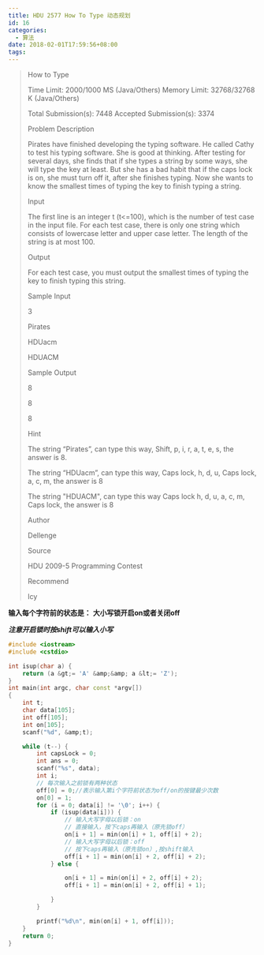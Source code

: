 ```yaml
---
title: HDU 2577 How To Type 动态规划
id: 16
categories:
  - 算法
date: 2018-02-01T17:59:56+08:00
tags:
---
```


> How to Type
> 
>   Time Limit: 2000/1000 MS (Java/Others)    Memory Limit: 32768/32768 K (Java/Others)
> 
>   Total Submission(s): 7448    Accepted Submission(s): 3374
> 
> 
>   Problem Description
> 
>   Pirates have finished developing the typing software. He called Cathy to test his typing software. She is good at thinking. After testing for several days, she finds that if she types a string by some ways, she will type the key at least. But she has a bad habit that if the caps lock is on, she must turn off it, after she finishes typing. Now she wants to know the smallest times of typing the key to finish typing a string.
> 
> 
>   Input
> 
>   The first line is an integer t (t&lt;=100), which is the number of test case in the input file. For each test case, there is only one string which consists of lowercase letter and upper case letter. The length of the string is at most 100.
> 
> 
>   Output
> 
>   For each test case, you must output the smallest times of typing the key to finish typing this string.
> 
> 
>   Sample Input
> 
> 
>   3
> 
>   Pirates
> 
>   HDUacm
> 
>   HDUACM
> 
> 
>   Sample Output
> 
> 
>   8
> 
>   8
> 
>   8
> 
> 
>   Hint
> 
> 
>   The string “Pirates”, can type this way, Shift, p, i, r, a, t, e, s, the answer is 8.
> 
>   The string “HDUacm”, can type this way, Caps lock, h, d, u, Caps lock, a, c, m, the answer is 8
> 
>   The string "HDUACM", can type this way Caps lock h, d, u, a, c, m, Caps lock, the answer is 8
> 
> 
>   Author
> 
>   Dellenge
> 
> 
>   Source
> 
>   HDU 2009-5 Programming Contest
> 
> 
>   Recommend
> 
>   lcy

**输入每个字符前的状态是：**
**大小写锁开启on或者关闭off**

**_注意开启锁时按shift可以输入小写_**

```cpp
#include <iostream>
#include <cstdio>

int isup(char a) {
    return (a &gt;= 'A' &amp;&amp; a &lt;= 'Z');
}
int main(int argc, char const *argv[])
{
    int t;
    char data[105];
    int off[105];
    int on[105];
    scanf("%d", &amp;t);

    while (t--) {
        int capsLock = 0;
        int ans = 0;
        scanf("%s", data);
        int i;
        // 每次输入之前锁有两种状态
        off[0] = 0;//表示输入第i个字符前状态为off/on的按键最少次数
        on[0] = 1;
        for (i = 0; data[i] != '\0'; i++) {
            if (isup(data[i])) {
                // 输入大写字母以后锁：on
                // 直接输入，按下caps再输入（原先锁off）
                on[i + 1] = min(on[i] + 1, off[i] + 2);
                // 输入大写字母以后锁：off
                // 按下caps再输入（原先锁on）,按shift输入
                off[i + 1] = min(on[i] + 2, off[i] + 2);
            } else {

                on[i + 1] = min(on[i] + 2, off[i] + 2);
                off[i + 1] = min(on[i] + 2, off[i] + 1);

            }
        }

        printf("%d\n", min(on[i] + 1, off[i]));
    }
    return 0;
}

```
